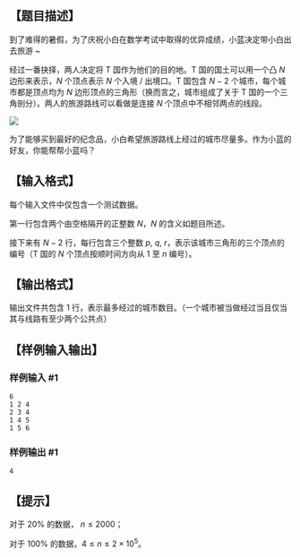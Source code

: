 ## 【题目描述】

到了难得的暑假，为了庆祝小白在数学考试中取得的优异成绩，小蓝决定带小白出去旅游 ~

经过一番抉择，两人决定将 T 国作为他们的目的地。T 国的国土可以用一个凸 $N$ 边形来表示，$N$ 个顶点表示 $N$ 个入境 / 出境口。T 国包含 $N-2$ 个城市，每个城市都是顶点均为 $N$ 边形顶点的三角形（换而言之，城市组成了关于 T 国的一个三角剖分）。两人的旅游路线可以看做是连接 $N$ 个顶点中不相邻两点的线段。

![](https://molmin.github.io/problem/15/1.png) 

为了能够买到最好的纪念品，小白希望旅游路线上经过的城市尽量多。作为小蓝的好友，你能帮帮小蓝吗？

## 【输入格式】

每个输入文件中仅包含一个测试数据。

第一行包含两个由空格隔开的正整数 $N$，$N$ 的含义如题目所述。

接下来有 $N-2$ 行，每行包含三个整数 $p,\ q,\ r$，表示该城市三角形的三个顶点的编号（T 国的 $N$ 个顶点按顺时间方向从 $1$ 至 $n$ 编号）。

## 【输出格式】

输出文件共包含 $1$ 行，表示最多经过的城市数目。（一个城市被当做经过当且仅当其与线路有至少两个公共点）

## 【样例输入输出】

### 样例输入 #1

```
6
1 2 4
2 3 4
1 4 5
1 5 6
```

### 样例输出 #1

```
4
```

## 【提示】

对于 $20\%$ 的数据， $n\leq 2000$；

对于 $100\%$ 的数据，$4\leq n\leq 2\times 10^5$。